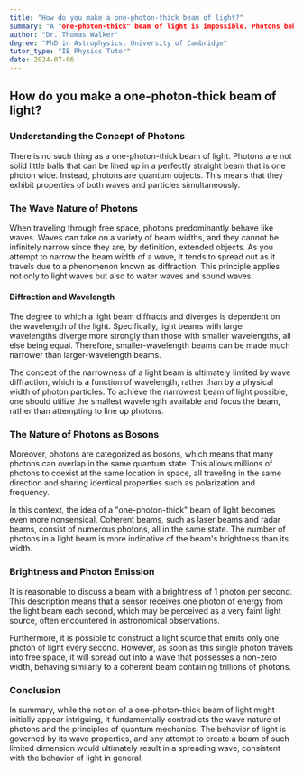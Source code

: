 ```yaml
---
title: "How do you make a one-photon-thick beam of light?"
summary: "A "one-photon-thick" beam of light is impossible. Photons behave like waves and cannot be lined up like particles. Wave diffraction limits beam width, making smaller wavelengths narrower. Even a beam with 1 photon/second spreads out like a conventional light beam."
author: "Dr. Thomas Walker"
degree: "PhD in Astrophysics, University of Cambridge"
tutor_type: "IB Physics Tutor"
date: 2024-07-06
---
```


## How do you make a one-photon-thick beam of light?

### Understanding the Concept of Photons

There is no such thing as a one-photon-thick beam of light. Photons are not solid little balls that can be lined up in a perfectly straight beam that is one photon wide. Instead, photons are quantum objects. This means that they exhibit properties of both waves and particles simultaneously. 

### The Wave Nature of Photons

When traveling through free space, photons predominantly behave like waves. Waves can take on a variety of beam widths, and they cannot be infinitely narrow since they are, by definition, extended objects. As you attempt to narrow the beam width of a wave, it tends to spread out as it travels due to a phenomenon known as diffraction. This principle applies not only to light waves but also to water waves and sound waves.

#### Diffraction and Wavelength

The degree to which a light beam diffracts and diverges is dependent on the wavelength of the light. Specifically, light beams with larger wavelengths diverge more strongly than those with smaller wavelengths, all else being equal. Therefore, smaller-wavelength beams can be made much narrower than larger-wavelength beams. 

The concept of the narrowness of a light beam is ultimately limited by wave diffraction, which is a function of wavelength, rather than by a physical width of photon particles. To achieve the narrowest beam of light possible, one should utilize the smallest wavelength available and focus the beam, rather than attempting to line up photons.

### The Nature of Photons as Bosons

Moreover, photons are categorized as bosons, which means that many photons can overlap in the same quantum state. This allows millions of photons to coexist at the same location in space, all traveling in the same direction and sharing identical properties such as polarization and frequency. 

In this context, the idea of a "one-photon-thick" beam of light becomes even more nonsensical. Coherent beams, such as laser beams and radar beams, consist of numerous photons, all in the same state. The number of photons in a light beam is more indicative of the beam's brightness than its width. 

### Brightness and Photon Emission

It is reasonable to discuss a beam with a brightness of 1 photon per second. This description means that a sensor receives one photon of energy from the light beam each second, which may be perceived as a very faint light source, often encountered in astronomical observations. 

Furthermore, it is possible to construct a light source that emits only one photon of light every second. However, as soon as this single photon travels into free space, it will spread out into a wave that possesses a non-zero width, behaving similarly to a coherent beam containing trillions of photons.

### Conclusion

In summary, while the notion of a one-photon-thick beam of light might initially appear intriguing, it fundamentally contradicts the wave nature of photons and the principles of quantum mechanics. The behavior of light is governed by its wave properties, and any attempt to create a beam of such limited dimension would ultimately result in a spreading wave, consistent with the behavior of light in general.
    